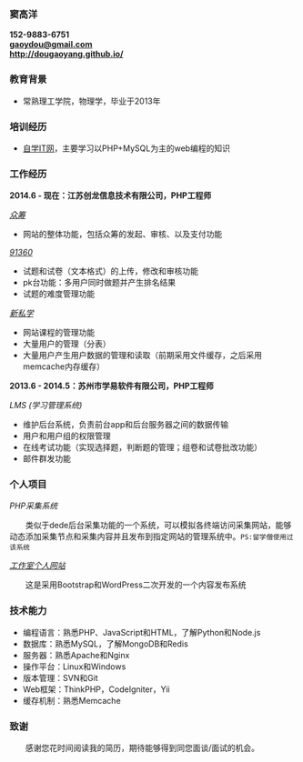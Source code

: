 ### 窦高洋
__152-9883-6751__  
__[gaoydou@gmail.com](mailto:gaoydou@gmail.com)__  
__<http://dougaoyang.github.io/>__


### 教育背景
- 常熟理工学院，物理学，毕业于2013年


### 培训经历
- [自学IT网](http://www.zixue.it)，主要学习以PHP+MySQL为主的web编程的知识


### 工作经历
__2014.6 - 现在：江苏创龙信息技术有限公司，PHP工程师__

*[众筹](http://demo.xinsixue.com/raise.html)*

- 网站的整体功能，包括众筹的发起、审核、以及支付功能

*[91360](http://demo.xinsixue.com/)*

- 试题和试卷（文本格式）的上传，修改和审核功能
- pk台功能：多用户同时做题并产生排名结果
- 试题的难度管理功能

*[新私学](http://www.xinsixue.com/)*

- 网站课程的管理功能
- 大量用户的管理（分表）
- 大量用户产生用户数据的管理和读取（前期采用文件缓存，之后采用memcache内存缓存）

__2013.6 - 2014.5：苏州市学易软件有限公司，PHP工程师__

*LMS (学习管理系统)*

- 维护后台系统，负责前台app和后台服务器之间的数据传输
- 用户和用户组的权限管理
- 在线考试功能（实现选择题，判断题的管理；组卷和试卷批改功能）
- 邮件群发功能


### 个人项目
*PHP采集系统*

　　类似于dede后台采集功能的一个系统，可以模拟各终端访问采集网站，能够动态添加采集节点和采集内容并且发布到指定网站的管理系统中。`PS:留学僧使用过该系统`


*[工作室个人网站](http://www.spaceforyou.cn/)*

　　这是采用Bootstrap和WordPress二次开发的一个内容发布系统


### 技术能力
- 编程语言：熟悉PHP、JavaScript和HTML，了解Python和Node.js
- 数据库：熟悉MySQL，了解MongoDB和Redis
- 服务器：熟悉Apache和Nginx
- 操作平台：Linux和Windows
- 版本管理：SVN和Git
- Web框架：ThinkPHP，CodeIgniter，Yii
- 缓存机制：熟悉Memcache


### 致谢
　　感谢您花时间阅读我的简历，期待能够得到同您面谈/面试的机会。
